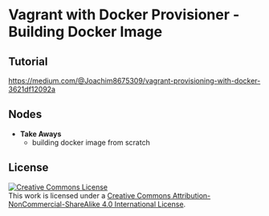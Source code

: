 # Vagrant with Docker Provisioner - Building Docker Image

## Tutorial

https://medium.com/@Joachim8675309/vagrant-provisioning-with-docker-3621df12092a

## Nodes

* **Take Aways**
  * building docker image from scratch


## License
<a rel="license" href="http://creativecommons.org/licenses/by-nc-sa/4.0/"><img alt="Creative Commons License" style="border-width:0" src="https://i.creativecommons.org/l/by-nc-sa/4.0/88x31.png" /></a><br />This work is licensed under a <a rel="license" href="http://creativecommons.org/licenses/by-nc-sa/4.0/">Creative Commons Attribution-NonCommercial-ShareAlike 4.0 International License</a>.
